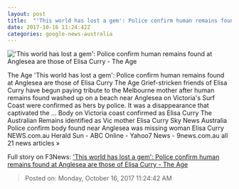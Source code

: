 ```yaml
---
layout: post
title:  "'This world has lost a gem': Police confirm human remains found at Anglesea are those of Elisa Curry - The Age"
date: 2017-10-16 11:24:42Z
categories: google-news-australia
---
```


!['This world has lost a gem': Police confirm human remains found at Anglesea are those of Elisa Curry - The Age](http://www.theage.com.au/content/dam/images/g/y/t/d/5/7/image.related.articleLeadwide.620x349.gz1zmv.png/1508142269377.jpg)

The Age 'This world has lost a gem': Police confirm human remains found at Anglesea are those of Elisa Curry The Age Grief-stricken friends of Elisa Curry have begun paying tribute to the Melbourne mother after human remains found washed up on a beach near Anglesea on Victoria's Surf Coast were confirmed as hers by police. It was a disappearance that captivated the ... Body on Victoria coast confirmed as Elisa Curry The Australian Remains identified as Vic mother Elisa Curry Sky News Australia Police confirm body found near Anglesea was missing woman Elisa Curry NEWS.com.au Herald Sun - ABC Online - Yahoo7 News - 9news.com.au all 21 news articles »


Full story on F3News: ['This world has lost a gem': Police confirm human remains found at Anglesea are those of Elisa Curry - The Age](http://www.f3nws.com/n/rDUVnG)

> Posted on: Monday, October 16, 2017 11:24:42 AM
